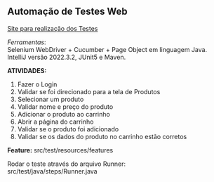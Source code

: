 
## Automação de Testes Web   
[Site para realização dos Testes](https://www.saucedemo.com)
 


*Ferramentas*:  
Selenium WebDriver + Cucumber + Page Object em linguagem Java.  
IntelliJ versão 2022.3.2, JUnit5 e Maven.  


**ATIVIDADES:**    


1. Fazer o Login  
2. Validar se foi direcionado para a tela de Produtos  
3. Selecionar um produto    
4. Validar nome e preço do produto      
5. Adicionar o produto ao carrinho   
6. Abrir a página do carrinho  
7. Validar se o produto foi adicionado  
8. Validar se os dados do produto no carrinho estão corretos

**Feature:**
src/test/resources/features    

Rodar o teste através do arquivo Runner:  
  src/test/java/steps/Runner.java  
